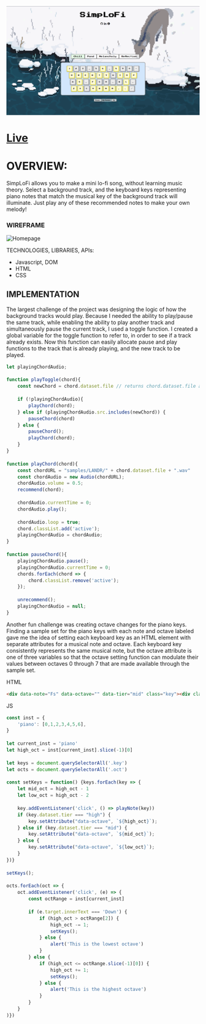 ![screenshot](dist/assets/SimpLoFi-Feature.png)

# [Live](https://davidoh14.github.io/SimpLoFi/)

# OVERVIEW:

SimpLoFi allows you to make a mini lo-fi song, without learning music theory. Select a background track, and the keyboard keys representing piano notes that match the musical key of the background track will illuminate. Just play any of these recommended notes to make your own melody!


### WIREFRAME

![Homepage](https://user-images.githubusercontent.com/86807281/131962154-f521d09e-e265-4bf7-bfc7-752982975270.png)

TECHNOLOGIES, LIBRARIES, APIs:

- Javascript, DOM
- HTML
- CSS


## IMPLEMENTATION

The largest challenge of the project was designing the logic of how the background tracks would play. Because I needed the ability to play/pause the same track, while enabling the ability to play another track and simultaneously pause the current track, I used a toggle function. I created a global variable for the toggle function to refer to, in order to see if a track already exists. Now this function can easily allocate pause and play functions to the track that is already playing, and the new track to be played.


```js
let playingChordAudio;

function playToggle(chord){
    const newChord = chord.dataset.file // returns chord.dataset.file as 'Pond...'

    if (!playingChordAudio){
        playChord(chord);
    } else if (playingChordAudio.src.includes(newChord)) {
        pauseChord(chord)
    } else {
        pauseChord();
        playChord(chord);
    }
}

function playChord(chord){
    const chordURL = "samples/LANDR/" + chord.dataset.file + ".wav"
    const chordAudio = new Audio(chordURL);
    chordAudio.volume = 0.5;
    recommend(chord);

    chordAudio.currentTime = 0;
    chordAudio.play();

    chordAudio.loop = true;
    chord.classList.add('active');
    playingChordAudio = chordAudio;
}

function pauseChord(){
    playingChordAudio.pause();
    playingChordAudio.currentTime = 0;
    chords.forEach(chord => {
        chord.classList.remove('active');
    });
    
    unrecommend();
    playingChordAudio = null;
}
```

Another fun challenge was creating octave changes for the piano keys. Finding a sample set for the piano keys with each note and octave labeled gave me the idea of setting each keyboard key as an HTML element with separate attributes for a musical note and octave. Each keyboard key consistently represents the same musical note, but the octave attribute is one of three variables so that the octave setting function can modulate their values between octaves 0 through 7 that are made available through the sample set.

HTML

```html
<div data-note="Fs" data-octave="" data-tier="mid" class="key"><div class="inner-key">1</div></div>
```

JS
```js
const inst = {
    'piano': [0,1,2,3,4,5,6],
}

let current_inst = 'piano'
let high_oct = inst[current_inst].slice(-1)[0]

let keys = document.querySelectorAll('.key')
let octs = document.querySelectorAll('.oct') 

const setKeys = function() {keys.forEach(key => {
    let mid_oct = high_oct - 1
    let low_oct = high_oct - 2

    key.addEventListener('click', () => playNote(key))
    if (key.dataset.tier === "high") {
        key.setAttribute("data-octave", `${high_oct}`);
    } else if (key.dataset.tier === "mid") {
        key.setAttribute("data-octave", `${mid_oct}`);
    } else {
        key.setAttribute("data-octave", `${low_oct}`);
    }
})}

setKeys();

octs.forEach(oct => {
    oct.addEventListener('click', (e) => {
        const octRange = inst[current_inst]
        
        if (e.target.innerText === 'Down') {
            if (high_oct > octRange[2]) {            
                high_oct -= 1;
                setKeys();
            } else {
                alert('This is the lowest octave')
            }
        } else {
            if (high_oct <= octRange.slice(-1)[0]) {
                high_oct += 1;
                setKeys();
            } else {
                alert('This is the highest octave')
            }
        }
    }
)})
```